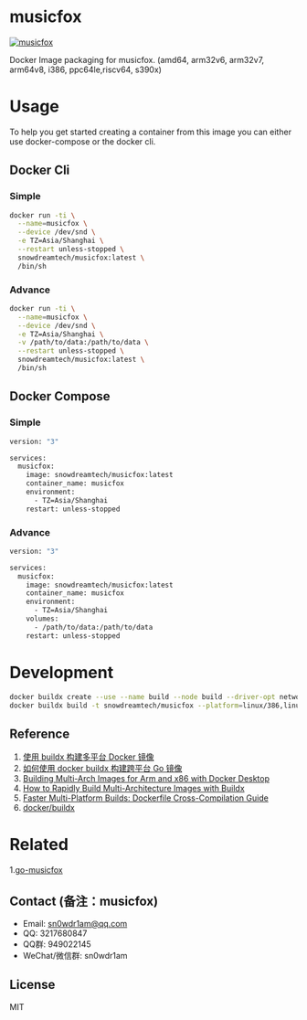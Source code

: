 # musicfox

[![musicfox](http://dockeri.co/image/snowdreamtech/musicfox)](https://hub.docker.com/r/snowdreamtech/musicfox)

Docker Image packaging for musicfox. (amd64, arm32v6, arm32v7, arm64v8, i386, ppc64le,riscv64, s390x)

# Usage

To help you get started creating a container from this image you can either use docker-compose or the docker cli.

## Docker Cli

### Simple

```bash
docker run -ti \
  --name=musicfox \
  --device /dev/snd \
  -e TZ=Asia/Shanghai \
  --restart unless-stopped \
  snowdreamtech/musicfox:latest \
  /bin/sh
```

### Advance

```bash
docker run -ti \
  --name=musicfox \
  --device /dev/snd \
  -e TZ=Asia/Shanghai \
  -v /path/to/data:/path/to/data \
  --restart unless-stopped \
  snowdreamtech/musicfox:latest \
  /bin/sh
```

## Docker Compose

### Simple

```bash
version: "3"

services:
  musicfox:
    image: snowdreamtech/musicfox:latest
    container_name: musicfox
    environment:
      - TZ=Asia/Shanghai
    restart: unless-stopped
```

### Advance

```bash
version: "3"

services:
  musicfox:
    image: snowdreamtech/musicfox:latest
    container_name: musicfox
    environment:
      - TZ=Asia/Shanghai
    volumes:
      - /path/to/data:/path/to/data
    restart: unless-stopped
```

# Development

```bash
docker buildx create --use --name build --node build --driver-opt network=host
docker buildx build -t snowdreamtech/musicfox --platform=linux/386,linux/amd64,linux/arm/v6,linux/arm/v7,linux/arm64,linux/ppc64le,linux/riscv64,linux/s390x . --push
```

## Reference

1. [使用 buildx 构建多平台 Docker 镜像](https://icloudnative.io/posts/multiarch-docker-with-buildx/)
1. [如何使用 docker buildx 构建跨平台 Go 镜像](https://waynerv.com/posts/building-multi-architecture-images-with-docker-buildx/#buildx-%E7%9A%84%E8%B7%A8%E5%B9%B3%E5%8F%B0%E6%9E%84%E5%BB%BA%E7%AD%96%E7%95%A5)
1. [Building Multi-Arch Images for Arm and x86 with Docker Desktop](https://www.docker.com/blog/multi-arch-images/)
1. [How to Rapidly Build Multi-Architecture Images with Buildx](https://www.docker.com/blog/how-to-rapidly-build-multi-architecture-images-with-buildx/)
1. [Faster Multi-Platform Builds: Dockerfile Cross-Compilation Guide](https://www.docker.com/blog/faster-multi-platform-builds-dockerfile-cross-compilation-guide/)
1. [docker/buildx](https://github.com/docker/buildx)

# Related 

1.[go-musicfox](https://github.com/go-musicfox/go-musicfox)

## Contact (备注：musicfox)

* Email: sn0wdr1am@qq.com
* QQ: 3217680847
* QQ群: 949022145
* WeChat/微信群: sn0wdr1am

## License

MIT
